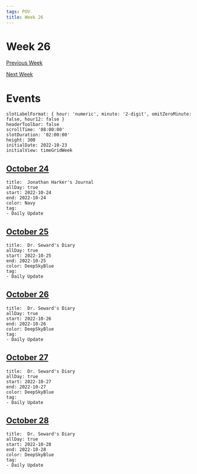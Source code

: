 ```yaml
---
tags: POV
title: Week 26
---
```


# Week 26

[Previous Week](2022-W44)

[Next Week](2022-W45)

# Events

```itinerary
slotLabelFormat: { hour: 'numeric', minute: '2-digit', omitZeroMinute: false, hour12: false }
headerToolbar: false
scrollTime: '08:00:00'
slotDuration: '02:00:00'
height: 300
initialDate: 2022-10-23
initialView: timeGridWeek
```

## [October 24](2022-10-24.md)

```itinerary-event
title:  Jonathan Harker's Journal
allDay: true
start: 2022-10-24
end: 2022-10-24
color: Navy
tag:
- Daily Update
```

## [October 25](2022-10-25.md)

```itinerary-event
title:  Dr. Seward's Diary
allDay: true
start: 2022-10-25
end: 2022-10-25
color: DeepSkyBlue
tag:
- Daily Update
```

## [October 26](2022-10-26.md)

```itinerary-event
title:  Dr. Seward's Diary
allDay: true
start: 2022-10-26
end: 2022-10-26
color: DeepSkyBlue
tag:
- Daily Update
```

## [October 27](2022-10-27.md)

```itinerary-event
title:  Dr. Seward's Diary
allDay: true
start: 2022-10-27
end: 2022-10-27
color: DeepSkyBlue
tag:
- Daily Update
```

## [October 28](2022-10-28.md)

```itinerary-event
title:  Dr. Seward's Diary
allDay: true
start: 2022-10-28
end: 2022-10-28
color: DeepSkyBlue
tag:
- Daily Update
```

